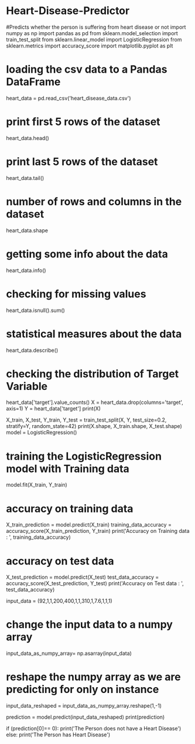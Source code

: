 # Heart-Disease-Predictor
#Predicts whether the person is suffering from heart disease or not 
import numpy as np
import pandas as pd
from sklearn.model_selection import train_test_split
from sklearn.linear_model import LogisticRegression
from sklearn.metrics import accuracy_score
import matplotlib.pyplot as plt

# loading the csv data to a Pandas DataFrame
heart_data = pd.read_csv('heart_disease_data.csv')

# print first 5 rows of the dataset
heart_data.head()

# print last 5 rows of the dataset
heart_data.tail()

# number of rows and columns in the dataset
heart_data.shape

# getting some info about the data
heart_data.info()

# checking for missing values
heart_data.isnull().sum()

# statistical measures about the data
heart_data.describe()
# checking the distribution of Target Variable
heart_data['target'].value_counts()
X = heart_data.drop(columns='target', axis=1)
Y = heart_data['target']
print(X)

X_train, X_test, Y_train, Y_test = train_test_split(X, Y, test_size=0.2, stratify=Y, random_state=42)
print(X.shape, X_train.shape, X_test.shape)
model = LogisticRegression()
# training the LogisticRegression model with Training data
model.fit(X_train, Y_train)
# accuracy on training data
X_train_prediction = model.predict(X_train)
training_data_accuracy = accuracy_score(X_train_prediction, Y_train)
print('Accuracy on Training data : ', training_data_accuracy)
# accuracy on test data
X_test_prediction = model.predict(X_test)
test_data_accuracy = accuracy_score(X_test_prediction, Y_test)
print('Accuracy on Test data : ', test_data_accuracy)

input_data = (92,1,1,200,400,1,1,310,1,7.6,1,1,1)

# change the input data to a numpy array
input_data_as_numpy_array= np.asarray(input_data)

# reshape the numpy array as we are predicting for only on instance
input_data_reshaped = input_data_as_numpy_array.reshape(1,-1)

prediction = model.predict(input_data_reshaped)
print(prediction)

if (prediction[0]== 0):
  print('The Person does not have a Heart Disease')
else:
  print('The Person has Heart Disease')
